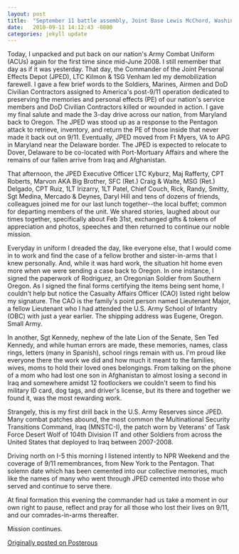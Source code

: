 ```yaml
---
layout: post
title:  "September 11 battle assembly, Joint Base Lewis McChord, Washington."
date:   2010-09-11 14:12:43 -0800
categories: jekyll update
---
```


Today, I unpacked and put back on our nation's Army Combat Uniform (ACUs) again for the first time since mid-June 2008. I still remember that day as if it was yesterday. That day, the Commander of the Joint Personal Effects Depot (JPED), LTC Kilmon & 1SG Venham led my demobilization farewell. I gave a few brief words to the Soldiers, Marines, Airmen and DoD Civilian Contractors assigned to America's post-9/11 operation dedicated to preserving the memories and personal effects (PE) of our nation's service members and DoD Civilian Contractors killed or wounded in action. I gave my final salute and made the 3-day drive across our nation, from Maryland back to Oregon. The JPED was stood up as a response to the Pentagon attack to retrieve, inventory, and return the PE of those inside that never made it back out on 9/11. Eventually, JPED moved from Ft Myers, VA to APG in Maryland near the Delaware border. The JPED is expected to relocate to Dover, Delaware to be co-located with Port-Mortuary Affairs and where the remains of our fallen arrive from Iraq and Afghanistan.

That afternoon, the JPED Executive Officer LTC Kyburz, Maj Rafferty, CPT Roberts, Marvon AKA Big Brother, SFC (Ret.) Craig & Waite, MSG (Ret.) Delgado, CPT Ruiz, 1LT Irizarry, 1LT Patel, Chief Couch, Rick, Randy, Smitty, Sgt Medina, Mercado & Deynes, Daryl Hill and tens of dozens of friends, colleagues joined me for our last lunch together--the local buffet; common for departing members of the unit. We shared stories, laughed about our times together, specifically about Feb 31st, exchanged gifts & tokens of appreciation and photos, speeches and then returned to continue our noble mission.

Everyday in uniform I dreaded the day, like everyone else, that I would come in to work and find the case of a fellow brother and sister-in-arms that I knew personally. And, while it was hard work, the situation hit home even more when we were sending a case back to Oregon. In one instance, I signed the paperwork of Rodriguez, an Oregonian Soldier from Southern Oregon. As I signed the final forms certifying the items being sent home, I couldn't help but notice the Casualty Affairs Officer (CAO) listed right below my signature. The CAO is the family's point person named Lieutenant Major, a fellow Lieutenant who I had attended the U.S. Army School of Infantry (OBC) with just a year earlier. The shipping address was Eugene, Oregon. Small Army.

In another, Sgt Kennedy, nephew of the late Lion of the Senate, Sen Ted Kennedy, and while human errors are made, these memories, names, class rings, letters (many in Spanish), school rings remain with us. I'm proud like everyone there the work we did and how much it meant to the families, wives, moms to hold their loved ones belongings. From talking on the phone of a mom who had lost one son in Afghanistan to almost losing a second in Iraq and somewhere amidst 12 footlockers we couldn't seem to find his military ID card, dog tags, and driver's license, but its there and together we found it, was the most rewarding work.

Strangely, this is my first drill back in the U.S. Army Reserves since JPED. Many combat patches abound, the most common the Multinational Security Transitions Command, Iraq (MNSTC-I), the patch worn by Veterans' of Task Force Desert Wolf of 104th Division IT and other Soldiers from across the United States that deployed to Iraq between 2007-2008.

Driving north on I-5 this morning I listened intently to NPR Weekend and the coverage of 9/11 remembrances, from New York to the Pentagon. That solemn date which has been cemented into our collective memories, much like the names of many who went through JPED cemented into those who served and continue to serve there.

At final formation this evening the commander had us take a moment in our own right to pause, reflect and pray for all those who lost their lives on 9/11, and our comrades-in-arms thereafter.

Mission continues.

[Originally posted on Posterous](http://molina.posterous.com/)
